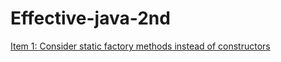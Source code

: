 # Effective-java-2nd

[Item 1: Consider static factory methods instead of constructors](https://github.com/bactoria/Effective-java-2nd/tree/master/src/Item01)
